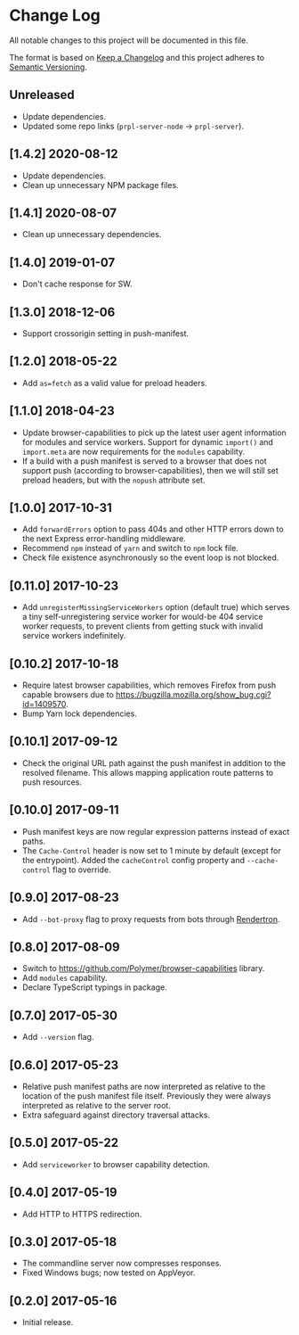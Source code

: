 # Change Log

All notable changes to this project will be documented in this file.

The format is based on [Keep a Changelog](http://keepachangelog.com/)
and this project adheres to [Semantic Versioning](http://semver.org/).

## Unreleased
- Update dependencies.
- Updated some repo links (`prpl-server-node` -> `prpl-server`).
<!-- Add new, unreleased changes here. -->

## [1.4.2] 2020-08-12
- Update dependencies.
- Clean up unnecessary NPM package files.

## [1.4.1] 2020-08-07
- Clean up unnecessary dependencies.

## [1.4.0] 2019-01-07
- Don't cache response for SW.

## [1.3.0] 2018-12-06
- Support crossorigin setting in push-manifest.

## [1.2.0] 2018-05-22
- Add `as=fetch` as a valid value for preload headers.

## [1.1.0] 2018-04-23
- Update browser-capabilities to pick up the latest user agent information for modules and service workers. Support for dynamic `import()` and `import.meta` are now requirements for the `modules` capability.
- If a build with a push manifest is served to a browser that does not support push (according to browser-capabilities), then we will still set preload headers, but with the `nopush` attribute set.

## [1.0.0] 2017-10-31
- Add `forwardErrors` option to pass 404s and other HTTP errors down to the next Express error-handling middleware.
- Recommend `npm` instead of `yarn` and switch to `npm` lock file.
- Check file existence asynchronously so the event loop is not blocked.

## [0.11.0] 2017-10-23
- Add `unregisterMissingServiceWorkers` option (default true) which serves a tiny self-unregistering service worker for would-be 404 service worker requests, to prevent clients from getting stuck with invalid service workers indefinitely.

## [0.10.2] 2017-10-18
- Require latest browser capabilities, which removes Firefox from push capable browsers due to https://bugzilla.mozilla.org/show_bug.cgi?id=1409570.
- Bump Yarn lock dependencies.

## [0.10.1] 2017-09-12
- Check the original URL path against the push manifest in addition to the resolved filename. This allows mapping application route patterns to push resources.

## [0.10.0] 2017-09-11
- Push manifest keys are now regular expression patterns instead of exact paths.
- The `Cache-Control` header is now set to 1 minute by default (except for the entrypoint). Added the `cacheControl` config property and `--cache-control` flag to override.

## [0.9.0] 2017-08-23
- Add `--bot-proxy` flag to proxy requests from bots through [Rendertron](https://github.com/GoogleChrome/rendertron).

## [0.8.0] 2017-08-09
- Switch to https://github.com/Polymer/browser-capabilities library.
- Add `modules` capability.
- Declare TypeScript typings in package.

## [0.7.0] 2017-05-30
- Add `--version` flag.

## [0.6.0] 2017-05-23
- Relative push manifest paths are now interpreted as relative to the location of the push manifest file itself. Previously they were always interpreted as relative to the server root.
- Extra safeguard against directory traversal attacks.

## [0.5.0] 2017-05-22
- Add `serviceworker` to browser capability detection.

## [0.4.0] 2017-05-19
- Add HTTP to HTTPS redirection.

## [0.3.0] 2017-05-18
- The commandline server now compresses responses.
- Fixed Windows bugs; now tested on AppVeyor.

## [0.2.0] 2017-05-16
- Initial release.
